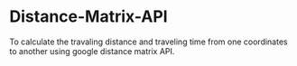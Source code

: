 # Distance-Matrix-API

To calculate the travaling distance and traveling time from one coordinates to another using google distance matrix API.
